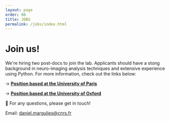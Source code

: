 ```yaml
---
layout: page
order: 80
title: JOBS
permalink: /jobs/index.html
---
```


# Join us!  
We're hiring two post-docs to join the lab. Applicants should have a stong background in neuro-imaging analysis techniques and extensive experience using Python. For more information, check out the links below:

→ [**Position based at the University of Paris**](https://emploi.cnrs.fr/Offres/CDD/UMR8002-MARWIL-003/Default.aspx?lang=EN)

→ [**Position based at the University of Oxford**](https://my.corehr.com/pls/uoxrecruit/erq_jobspec_version_4.display_form?p_company=10&p_internal_external=E&p_display_in_irish=N&p_process_type=&p_applicant_no=&p_form_profile_detail=&p_display_apply_ind=Y&p_refresh_search=Y&p_recruitment_id=151762) 

🧠   For any questions, please get in touch! 

Email: [<span class="line">daniel.margulies@</span><span class="line">cnrs.fr</span>](mailto:daniel.margulies@cnrs.fr) 
